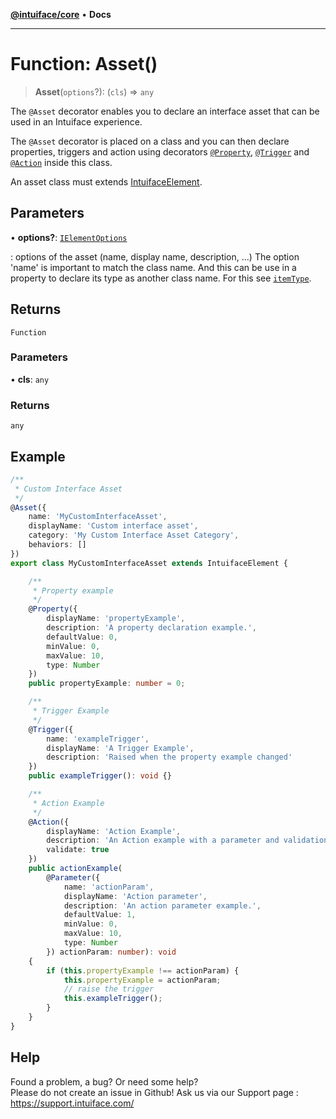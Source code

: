 [**@intuiface/core**](../README.md) • **Docs**

***

# Function: Asset()

> **Asset**(`options`?): (`cls`) => `any`

The `@Asset` decorator enables you to declare an interface asset that can be used in an Intuiface experience.

The `@Asset` decorator is placed on a class and you can then declare properties, triggers and action using decorators [`@Property`](Property.md), [`@Trigger`](Trigger.md) and [`@Action`](Action.md) inside this class.

An asset class must extends [IntuifaceElement](../classes/IntuifaceElement.md).

## Parameters

• **options?**: [`IElementOptions`](../interfaces/IElementOptions.md)

: options of the asset (name, display name, description, ...) The option 'name' is important to match the class name. And this can be use in a property to declare its type as another class name. 
For this see [`itemType`](../interfaces/IPropertyOptions.md).

## Returns

`Function`

### Parameters

• **cls**: `any`

### Returns

`any`

## Example

```ts
/**
 * Custom Interface Asset
 */
@Asset({
    name: 'MyCustomInterfaceAsset',
    displayName: 'Custom interface asset',
    category: 'My Custom Interface Asset Category',
    behaviors: []
})
export class MyCustomInterfaceAsset extends IntuifaceElement {

    /**
     * Property example
     */
    @Property({
        displayName: 'propertyExample',
        description: 'A property declaration example.',
        defaultValue: 0,
        minValue: 0,
        maxValue: 10,
        type: Number
    })
    public propertyExample: number = 0;

    /**
     * Trigger Example
     */
    @Trigger({
        name: 'exampleTrigger',
        displayName: 'A Trigger Example',
        description: 'Raised when the property example changed'
    })
    public exampleTrigger(): void {}

    /**
     * Action Example
     */
    @Action({
        displayName: 'Action Example',
        description: 'An Action example with a parameter and validation',
        validate: true
    })
    public actionExample(
        @Parameter({
            name: 'actionParam',
            displayName: 'Action parameter',
            description: 'An action parameter example.',
            defaultValue: 1,
            minValue: 0,
            maxValue: 10,
            type: Number
        }) actionParam: number): void
    {
        if (this.propertyExample !== actionParam) {
            this.propertyExample = actionParam;
            // raise the trigger
            this.exampleTrigger();
        }
    }
}
```


## Help
Found a problem, a bug? Or need some help?  
Please do not create an issue in Github! Ask us via our Support page : https://support.intuiface.com/